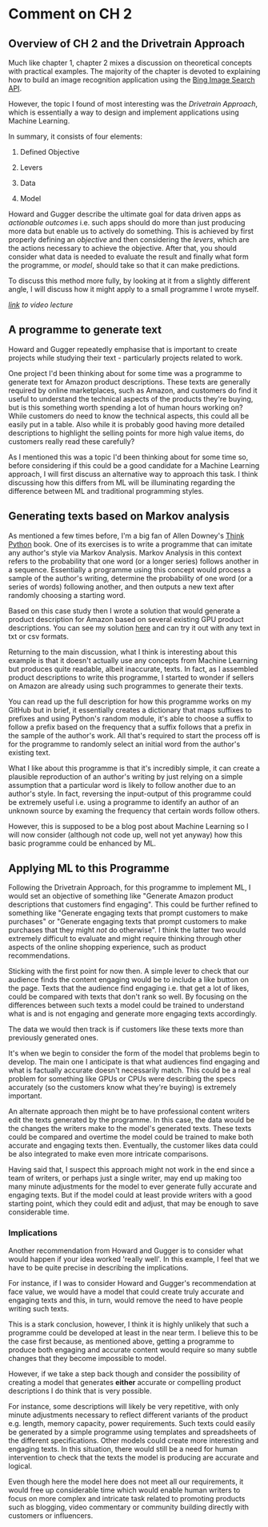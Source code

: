 # Comment on CH 2

## Overview of CH 2 and the Drivetrain Approach

Much like chapter 1, chapter 2 mixes a discussion on theoretical concepts with practical examples. The majority of the chapter is devoted to explaining how to build an image recognition application using the [Bing Image Search API](https://www.microsoft.com/en-us/bing/apis/bing-image-search-api).

However, the topic I found of most interesting was the *Drivetrain Approach*, which is essentially a way to design and implement applications using Machine Learning.

In summary, it consists of four elements:

1. Defined Objective

2. Levers

3. Data

4. Model

Howard and Gugger describe the ultimate goal for data driven apps as *actionable outcomes* i.e. such apps should do more than just producing more data but enable us to actively do something. This is achieved by first properly defining an *objective* and then considering the *levers*, which are the actions necessary to achieve the objective. After that, you should consider what data is needed to evaluate the result and finally what form the programme, or *model*, should take so that it can make predictions.

To discuss this method more fully, by looking at it from a slightly different angle, I will discuss how it might apply to a small programme I wrote myself.

*[link](https://youtu.be/BvHmRx14HQ8) to video lecture*

## A programme to generate text

Howard and Gugger repeatedly emphasise that is important to create projects while studying their text - particularly projects related to work.

One project I'd been thinking about for some time was a programme to generate text for Amazon product descriptions. These texts are generally required by online marketplaces, such as Amazon, and customers do find it useful to understand the technical aspects of the products they're buying, but is this something worth spending a lot of human hours working on? While customers do need to know the technical aspects, this could all be easily put in a table. Also while it is probably good having more detailed descriptions to highlight the selling points for more high value items, do customers really read these carefully?

As I mentioned this was a topic I'd been thinking about for some time so, before considering if this could be a good candidate for a Machine Learning approach, I will first discuss an alternative way to approach this task. I think discussing how this differs from ML will be illuminating regarding the difference between ML and traditional programming styles.

## Generating texts based on Markov analysis

As mentioned a few times before, I'm a big fan of Allen Downey's [Think Python](https://greenteapress.com/wp/think-python/) book. One of its exercises is to write a programme that can imitate any author's style via Markov Analysis. Markov Analysis in this context refers to the probability that one word (or a longer series) follows another in a sequence. Essentially a programme using this concept would process a sample of the author's writing, determine the probability of one word (or a series of words) following another, and then outputs a new text after randomly choosing a starting word.

Based on this case study then I wrote a solution that would generate a product description for Amazon based on several existing GPU product descriptions. You can see my solution [here](https://github.com/sortsammcdonald/text_gen) and can try it out with any text in txt or csv formats.

Returning to the main discussion, what I think is interesting about this example is that it doesn't actually use any concepts from Machine Learning but produces quite readable, albeit inaccurate, texts. In fact, as I assembled product descriptions to write this programme, I started to wonder if sellers on Amazon are already using such programmes to generate their texts.

You can read up the full description for how this programme works on my GitHub but in brief, it essentially creates a dictionary that maps suffixes to prefixes and using Python's random module, it's able to choose a suffix to follow a prefix based on the frequency that a suffix follows that a prefix in the sample of the author's work. All that's required to start the process off is for the programme to randomly select an initial word from the author's existing text.

What I like about this programme is that it's incredibly simple, it can create a plausible reproduction of an author's writing by just relying on a simple assumption that a particular word is likely to follow another due to an author's style. In fact, reversing the input-output of this programme could be extremely useful i.e. using a programme to identify an author of an unknown source by examing the frequency that certain words follow others.

However, this is supposed to be a blog post about Machine Learning so I will now consider (although not code up, well not yet anyway) how this basic programme could be enhanced by ML.

## Applying ML to this Programme

Following the Drivetrain Approach, for this programme to implement ML, I would set an objective of something like "Generate Amazon product descriptions that customers find engaging". This could be further refined to something like "Generate engaging texts that prompt customers to make purchases" or "Generate engaging texts that prompt customers to make purchases that they might *not* do otherwise". I think the latter two would extremely difficult to evaluate and might require thinking through other aspects of the online shopping experience, such as product recommendations.

Sticking with the first point for now then. A simple lever to check that our audience finds the content engaging would be to include a like button on the page. Texts that the audience find engaging i.e. that get a lot of likes, could be compared with texts that don't rank so well. By focusing on the differences between such texts a model could be trained to understand what is and is not engaging and generate more engaging texts accordingly.

The data we would then track is if customers like these texts more than previously generated ones.

It's when we begin to consider the form of the model that problems begin to develop. The main one I anticipate is that what audiences find engaging and what is factually accurate doesn't necessarily match. This could be a real problem for something like GPUs or CPUs were describing the specs accurately (so the customers know what they're buying) is extremely important.

An alternate approach then might be to have professional content writers edit the texts generated by the programme. In this case, the data would be the changes the writers make to the model's generated texts. These texts could be compared and overtime the model could be trained to make both accurate and engaging texts then. Eventually, the customer likes data could be also integrated to make even more intricate comparisons.

Having said that, I suspect this approach might not work in the end since a team of writers, or perhaps just a single writer, may end up making too many minute adjustments for the model to ever generate fully accurate and engaging texts. But if the model could at least provide writers with a good starting point, which they could edit and adjust, that may be enough to save considerable time.

### Implications

Another recommendation from Howard and Gugger is to consider what would happen if your idea worked 'really well'. In this example, I feel that we have to be quite precise in describing the implications.

For instance, if I was to consider Howard and Gugger's recommendation at face value, we would have a model that could create truly accurate and engaging texts and this, in turn, would remove the need to have people writing such texts.

This is a stark conclusion, however, I think it is highly unlikely that such a programme could be developed at least in the near term. I believe this to be the case first because, as mentioned above, getting a programme to produce both engaging and accurate content would require so many subtle changes that they become impossible to model.

However, if we take a step back though and consider the possibility of creating a model that generates **either** accurate or compelling product descriptions I do think that is very possible.

For instance, some descriptions will likely be very repetitive, with only minute adjustments necessary to reflect different variants of the product e.g. length, memory capacity, power requirements. Such texts could easily be generated by a simple programme using templates and spreadsheets of the different specifications. Other models could create more interesting and engaging texts. In this situation, there would still be a need for human intervention to check that the texts the model is producing are accurate and logical.

Even though here the model here does not meet all our requirements, it would free up considerable time which would enable human writers to focus on more complex and intricate task related to promoting products such as blogging, video commentary or community building directly with customers or influencers.
